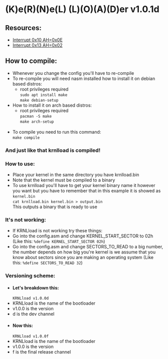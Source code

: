 # (K)e(R)(N)e(L) (L)(O)(A)(D)er v1.0.1d

## Resources: 

- [Interrupt 0x10 AH=0x0E](https://fd.lod.bz/rbil/interrup/video/100e.html)
- [Interrupt 0x13 AH=0x02](https://fd.lod.bz/rbil/interrup/bios/1302.html#642)

## How to compile:
- Whenever you change the config you'll have to re-compile
- To re-compile you will need nasm installed how to install it on debian based distros:    
    - root privileges required  
    ```sudo apt install make```  
    ```make debian-setup```
- How to install it on arch based distros:  
    - root privileges required     
    ```pacman -S make```  
    ```make arch-setup```  <br><br>
- To compile you need to run this command:  
    ```make compile```
### And just like that krnlload is compiled!

### How to use:
- Place your kernel in the same directory you have krnlload.bin
- Note that the kernel must be compiled to a binary
- To use krnlload you'll have to get your kernel binary name it however you want but you have to remember that in this example it is showed as `kernel.bin`  
```cat krnlload.bin kernel.bin > output.bin```   
This outputs a binary that is ready to use

### It's not working:
- If KRNLload is not working try these things:
- Go into the config.asm and change KERNEL_START_SECTOR to 02h (Like this: `%define KERNEL_START_SECTOR 02h`)  
- Go into the config.asm and change SECTORS_TO_READ to a big number, the number depends on how big you're kernel is we assume that you know about sectors since you are making an operating system (Like this: `%define SECTORS_TO_READ 32`)

### Versioning scheme:
- #### Let's breakdown this:
    ```KRNLload v1.0.0d```
- KRNLload is the name of the bootloader
- v1.0.0 is the version
- d is the dev channel
- #### Now this:
    ```KRNLload v1.0.0f```
- KRNLload is the name of the bootloader
- v1.0.0 is the version
- f is the final release channel